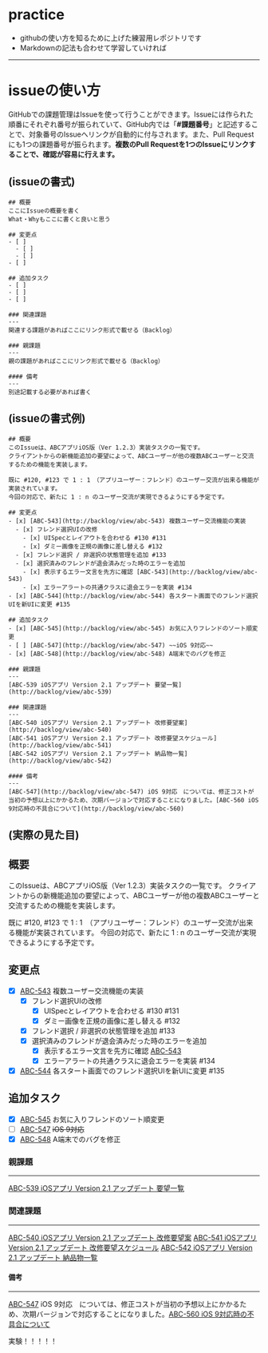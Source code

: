 # practice

- githubの使い方を知るために上げた練習用レポジトリです
- Markdownの記法も合わせて学習していければ

***

# issueの使い方
GitHubでの課題管理はIssueを使って行うことができます。Issueには作られた順番にそれぞれ番号が振られていて、GitHub内では「**#課題番号**」と記述することで、対象番号のIssueへリンクが自動的に付与されます。また、Pull Requestにも1つの課題番号が振られます。**複数のPull Requestを1つのIssueにリンクすることで、確認が容易に行えます。**   

## (issueの書式)
```
## 概要
ここにIssueの概要を書く
What・Whyもここに書くと良いと思う

## 変更点
- [ ]
  - [ ]
  - [ ]
- [ ]

## 追加タスク
- [ ]
- [ ]
- [ ]

### 関連課題
---
関連する課題があればここにリンク形式で載せる（Backlog）

### 親課題
---
親の課題があればここにリンク形式で載せる（Backlog）

#### 備考
---
別途記載する必要があれば書く
```

## (issueの書式例)
```
## 概要
このIssueは、ABCアプリiOS版（Ver 1.2.3）実装タスクの一覧です。
クライアントからの新機能追加の要望によって、ABCユーザーが他の複数ABCユーザーと交流するための機能を実装します。

既に #120, #123 で 1 : 1　（アプリユーザー：フレンド）のユーザー交流が出来る機能が実装されています。
今回の対応で、新たに 1 : n のユーザー交流が実現できるようにする予定です。

## 変更点
- [x] [ABC-543](http://backlog/view/abc-543) 複数ユーザー交流機能の実装
  - [x] フレンド選択UIの改修
    - [x] UISpecとレイアウトを合わせる #130 #131
    - [x] ダミー画像を正規の画像に差し替える #132
  - [x] フレンド選択 / 非選択の状態管理を追加 #133
  - [x] 選択済みのフレンドが退会済みだった時のエラーを追加
    - [x] 表示するエラー文言を先方に確認 [ABC-543](http://backlog/view/abc-543)
    - [x] エラーアラートの共通クラスに退会エラーを実装 #134
- [x] [ABC-544](http://backlog/view/abc-544) 各スタート画面でのフレンド選択UIを新UIに変更 #135

## 追加タスク
- [x] [ABC-545](http://backlog/view/abc-545) お気に入りフレンドのソート順変更
- [ ] [ABC-547](http://backlog/view/abc-547) ~~iOS 9対応~~
- [x] [ABC-548](http://backlog/view/abc-548) A端末でのバグを修正

### 親課題
---
[ABC-539 iOSアプリ Version 2.1 アップデート 要望一覧](http://backlog/view/abc-539)

### 関連課題
---
[ABC-540 iOSアプリ Version 2.1 アップデート 改修要望案](http://backlog/view/abc-540)
[ABC-541 iOSアプリ Version 2.1 アップデート 改修要望スケジュール](http://backlog/view/abc-541)
[ABC-542 iOSアプリ Version 2.1 アップデート 納品物一覧](http://backlog/view/abc-542)

#### 備考
---
[ABC-547](http://backlog/view/abc-547) iOS 9対応　については、修正コストが当初の予想以上にかかるため、次期バージョンで対応することになりました。[ABC-560 iOS 9対応時の不具合について](http://backlog/view/abc-560)
```

## (実際の見た目)
## 概要
このIssueは、ABCアプリiOS版（Ver 1.2.3）実装タスクの一覧です。
クライアントからの新機能追加の要望によって、ABCユーザーが他の複数ABCユーザーと交流するための機能を実装します。

既に #120, #123 で 1 : 1　（アプリユーザー：フレンド）のユーザー交流が出来る機能が実装されています。
今回の対応で、新たに 1 : n のユーザー交流が実現できるようにする予定です。

## 変更点
- [x] [ABC-543](http://backlog/view/abc-543) 複数ユーザー交流機能の実装
  - [x] フレンド選択UIの改修
    - [x] UISpecとレイアウトを合わせる #130 #131
    - [x] ダミー画像を正規の画像に差し替える #132
  - [x] フレンド選択 / 非選択の状態管理を追加 #133
  - [x] 選択済みのフレンドが退会済みだった時のエラーを追加
    - [x] 表示するエラー文言を先方に確認 [ABC-543](http://backlog/view/abc-543)
    - [x] エラーアラートの共通クラスに退会エラーを実装 #134
- [x] [ABC-544](http://backlog/view/abc-544) 各スタート画面でのフレンド選択UIを新UIに変更 #135

## 追加タスク
- [x] [ABC-545](http://backlog/view/abc-545) お気に入りフレンドのソート順変更
- [ ] [ABC-547](http://backlog/view/abc-547) ~~iOS 9対応~~
- [x] [ABC-548](http://backlog/view/abc-548) A端末でのバグを修正

### 親課題
---
[ABC-539 iOSアプリ Version 2.1 アップデート 要望一覧](http://backlog/view/abc-539)

### 関連課題
---
[ABC-540 iOSアプリ Version 2.1 アップデート 改修要望案](http://backlog/view/abc-540)
[ABC-541 iOSアプリ Version 2.1 アップデート 改修要望スケジュール](http://backlog/view/abc-541)
[ABC-542 iOSアプリ Version 2.1 アップデート 納品物一覧](http://backlog/view/abc-542)

#### 備考
---
[ABC-547](http://backlog/view/abc-547) iOS 9対応　については、修正コストが当初の予想以上にかかるため、次期バージョンで対応することになりました。[ABC-560 iOS 9対応時の不具合について](http://backlog/view/abc-560)

実験！！！！！
